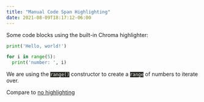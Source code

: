 ```yaml
---
title: "Manual Code Span Highlighting"
date: 2021-08-09T18:17:12-06:00
---
```


Some code blocks using the built-in Chroma highlighter:

```python
print('Hello, world!')

for i in range(5):
  print('number: ', i)
```

We are using the <code style="color:#f8f8f2;background-color:#272822;-moz-tab-size:4;-o-tab-size:4;tab-size:4">range()</code> constructor to create a <code style="color:#f8f8f2;background-color:#272822;-moz-tab-size:4;-o-tab-size:4;tab-size:4">range</code> of numbers to iterate over.

Compare to [no highlighting](/code-span-testing/no-code-span-highlighting/)
